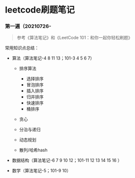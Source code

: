 # leetcode刷题笔记

### 第一遍（20210726-

> 参考《算法笔记》和《LeetCode 101：和你一起你轻松刷题》

常用知识点总结：

* 算法（算法笔记-4 8 11 13；101-3 4 5 6 7）

  * 排序算法

    * 选择排序
    * 冒泡排序
    * 插入排序
    * 归并排序
    * 快速排序
    * 桶排序
  * 贪心
  * 分治与递归
  * 动态规划
  * 散列/哈希hash

* 数据结构（算法笔记-6 7 9 10 12；101-11 12 13 14 15 16 ）

* 数学（算法笔记-5；101-9 10）

  

  

  

